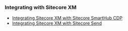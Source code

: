 ### Integrating with Sitecore XM

- [Integrating Sitecore XM with Sitecore SmartHub CDP](/learn/integrations/xm-smarthub-cdp)
- [Integrating Sitecore XM with Sitecore Send](/learn/integrations/send-xm)